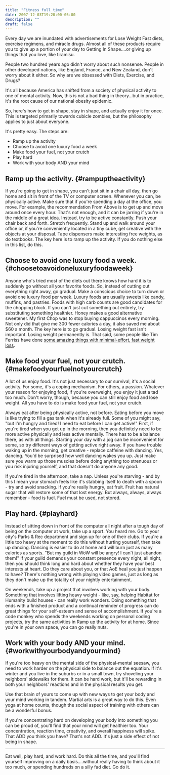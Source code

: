 ```yaml
---
title: "Fitness full time"
date: 2007-12-03T19:20:00-05:00
description: ""
draft: false
---
```

Every day we are inundated with advertisements for Lose Weight Fast
diets, exercise regimens, and miracle drugs. Almost all of these
products require you to give up a portion of your day to Getting In
Shape....or giving up things that you love, like tiramisu.

People two hundred years ago didn't worry about such nonsense. People
in other developed nations, like England, France, and New Zealand,
don't worry about it either. So why are we obsessed with Diets,
Exercise, and Drugs?

It's all because America has shifted from a society of physical
activity to one of mental activity. Now, this is not a bad thing in
theory...but in practice, it's the root cause of our national obesity
epidemic.

So, here's how to get in shape, stay in shape, and actually enjoy it
for once. This is targeted primarily towards cubicle zombies, but the
philosophy applies to just about everyone.

It's pretty easy. The steps are:

-   Ramp up the activity
-   Choose to avoid one luxury food a week
-   Make food your fuel, not your crutch
-   Play hard
-   Work with your body AND your mind

Ramp up the activity. {#rampuptheactivity}
---------------------

If you're going to get in shape, you can't just sit in a chair all
day, then go home and sit in front of the TV or computer screen.
Whenever you can, be physically active. Make sure that if you're
spending a day at the office, you move. For example, the recommendation
From Above is to get up and move around once every hour. That's not
enough, and it can be jarring if you're in the middle of a great idea.
Instead, try to be active constantly. Push your chair back and forth.
Stretch frequently. Stand up and walk around your office or, if you're
conveniently located in a tiny cube, get creative with the objects at
your disposal. Tape dispensers make interesting free weights, as do
textbooks. The key here is to ramp up the activity. If you do nothing
else in this list, do this.

Choose to avoid one luxury food a week. {#choosetoavoidoneluxuryfoodaweek}
---------------------------------------

Anyone who's tried most of the diets out there knows how hard it is to
suddenly go without all your favorite foods. So, instead of cutting out
everything right away, go gradual. Make a conscious choice to turn down
or avoid one luxury food per week. Luxury foods are usually sweets like
candy, muffins, and pastries. Foods with high carb counts are good
candidates for the chopping block. If you can't just cut something out
entirely, try substituting something healthier. Honey makes a good
alternative sweetener. My first Chop was to stop buying cappuccinos
every morning. Not only did that give me 300 fewer calories a day, it
also saved me about $60 a month. The key here is to go gradual. Losing
weight fast isn't important. Losing weight permanently is. That said,
some people like Tim Ferriss have done [some amazing things with
minimal-effort, fast weight
loss](http://www.fourhourworkweek.com/blog/2007/04/06/how-to-lose-20-lbs-of-fat-in-30-days-without-doing-any-exercise/).

Make food your fuel, not your crutch. {#makefoodyourfuelnotyourcrutch}
-------------------------------------

A lot of us enjoy food. It's not just necessary to our survival, it's
a social activity. For some, it's a coping mechanism. For others, a
passion. Whatever your reason for enjoying food, if you're overweight,
you enjoy it just a tad too much. Don't worry, though, because you can
still enjoy food and lose weight. All you have to do is make food your
fuel, not your crutch.

Always eat after being physically active, not before. Eating before you
move is like trying to fill a gas tank when it's already full. Some of
you might say, "but I'm hungry and tired! I need to eat before I can
get active!" First, if you're tired when you get up in the morning,
then you definitely need to be more active physically and less active
mentally. There has to be a balance there, as with all things. Starting
your day with a jog can be inconvenient for some, so try different ways
of getting active right away. If you have trouble waking up in the
morning, get creative - replace caffeine with dancing. Yes, dancing.
You'd be surprised how well dancing wakes you up. Just make sure you
warm up those muscles before doing anything too strenuous or you risk
injuring yourself, and that doesn't do anyone any good.

If you're tired in the afternoon, take a nap. Unless you're starving -
and by this I mean your stomach feels like it's stabbing itself to
death with a spoon - try and avoid snacking. If you're really hungry,
eat fruit. Fruit has natural sugar that will restore some of that lost
energy. But always, always, always remember - food is fuel. Fuel must be
used, not stored.

Play hard. {#playhard}
----------

Instead of sitting down in front of the computer all night after a tough
day of being on the computer at work, take up a sport. You heard me. Go
to your city's Parks & Rec department and sign up for one of their
clubs. If you're a little too heavy at the moment to do this without
hurting yourself, then take up dancing. Dancing is easier to do at home
and will burn just as many calories as sports. "But my guild in WoW
will be angry! I can't just abandon them!" If your guild demands your
constant presence every night, all night, then you should think long and
hard about whether they have your best interests at heart. Do they care
about you, or that AoE heal you just happen to have? There's nothing
wrong with playing video games, just as long as they don't make up the
totality of your nightly entertainment.

On weekends, take up a project that involves working with your body.
Something that involves lifting heavy weight - like, say, helping
Habitat for Humanity build houses - can really work wonders. Doing
something that ends with a finished product and a continual reminder of
progress can do great things for your self-esteem and sense of
accomplishment. If you're a code monkey who spends the weekends working
on personal coding projects, try the same activities in Ramp up the
activity for at home. Since you're in your own space, you can go really
nuts.

Work with your body AND your mind. {#workwithyourbodyandyourmind}
----------------------------------

If you're too heavy on the mental side of the physical-mental seesaw,
you need to work harder on the physical side to balance out the
equation. If it's winter and you live in the suburbs or in a small
town, try shoveling your neighbors' sidewalks for them. It can be hard
work, but it'll be rewarding in both your neighbors' reactions and in
the physical results you get.

Use that brain of yours to come up with new ways to get your body and
your mind working in tandem. Martial arts is a great way to do this.
Even yoga at home counts, though the social aspect of training with
others can be a wonderful bonus.

If you're concentrating hard on developing your body into something you
can be proud of, you'll find that your mind will get healthier too.
Your concentration, reaction time, creativity, and overall happiness
will spike. That ADD you think you have? That's not ADD. It's just a
side effect of not being in shape.

------------------------------------------------------------------------

Eat well, play hard, and work hard. Do this all the time, and you'll
find yourself improving on a daily basis....without really having to
think about it too much, or spending hundreds on a silly fad diet. Go do
it.